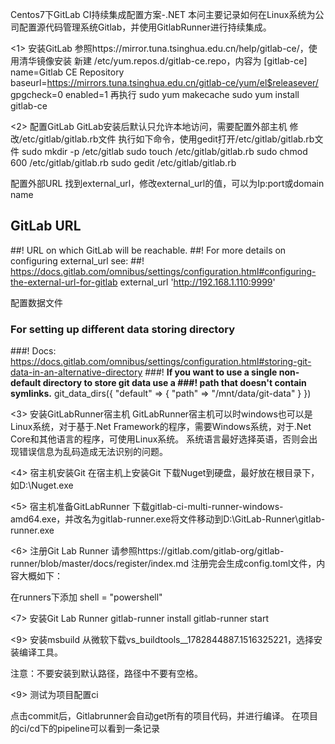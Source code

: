 ﻿Centos7下GitLab CI持续集成配置方案-.NET
本问主要记录如何在Linux系统为公司配置源代码管理系统Gitlab，并使用GitlabRunner进行持续集成。

<1> 安装GitLab
参照https://mirror.tuna.tsinghua.edu.cn/help/gitlab-ce/，使用清华镜像安装
新建 /etc/yum.repos.d/gitlab-ce.repo，内容为
[gitlab-ce]
name=Gitlab CE Repository
baseurl=https://mirrors.tuna.tsinghua.edu.cn/gitlab-ce/yum/el$releasever/
gpgcheck=0
enabled=1
再执行
sudo yum makecache
sudo yum install gitlab-ce

<2> 配置GitLab 
GitLab安装后默认只允许本地访问，需要配置外部主机
修改/etc/gitlab/gitlab.rb文件
执行如下命令，使用gedit打开/etc/gitlab/gitlab.rb文件
sudo mkdir -p /etc/gitlab
sudo touch /etc/gitlab/gitlab.rb
sudo chmod 600 /etc/gitlab/gitlab.rb
sudo gedit /etc/gitlab/gitlab.rb

配置外部URL
找到external_url，修改external_url的值，可以为Ip:port或domain name
## GitLab URL
##! URL on which GitLab will be reachable.
##! For more details on configuring external_url see:
##! https://docs.gitlab.com/omnibus/settings/configuration.html#configuring-the-external-url-for-gitlab
external_url 'http://192.168.1.110:9999'

配置数据文件
### For setting up different data storing directory
###! Docs: https://docs.gitlab.com/omnibus/settings/configuration.html#storing-git-data-in-an-alternative-directory
###! **If you want to use a single non-default directory to store git data use a
###!   path that doesn't contain symlinks.**
git_data_dirs({
  "default" => {
    "path" => "/mnt/data/git-data"
   }
})


<3> 安装GitLabRunner宿主机
GitLabRunner宿主机可以时windows也可以是Linux系统，对于基于.Net Framework的程序，需要Windows系统，对于.Net Core和其他语言的程序，可使用Linux系统。
系统语言最好选择英语，否则会出现错误信息为乱码造成无法识别的问题。

<4> 宿主机安装Git
在宿主机上安装Git
下载Nuget到硬盘，最好放在根目录下，如D:\Nuget.exe

<5> 宿主机准备GitLabRunner
下载gitlab-ci-multi-runner-windows-amd64.exe，并改名为gitlab-runner.exe将文件移动到D:\GitLab-Runner\gitlab-runner.exe

<6> 注册Git Lab Runner
请参照https://gitlab.com/gitlab-org/gitlab-runner/blob/master/docs/register/index.md
注册完会生成config.toml文件，内容大概如下：

在runners下添加 shell = "powershell"


<7> 安装Git Lab Runner
gitlab-runner install
gitlab-runner start

<9> 安装msbuild
从微软下载vs_buildtools__1782844887.1516325221，选择安装编译工具。

注意：不要安装到默认路径，路径中不要有空格。


<9> 测试为项目配置ci



点击commit后，Gitlabrunner会自动get所有的项目代码，并进行编译。
在项目的ci/cd下的pipeline可以看到一条记录


